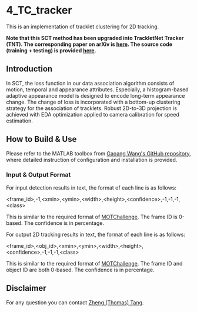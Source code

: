 # 4_TC_tracker

This is an implementation of tracklet clustering for 2D tracking.

**Note that this SCT method has been upgraded into TrackletNet Tracker (TNT). The corresponding paper on arXiv is [here](https://arxiv.org/abs/1811.07258). The source code (training + testing) is provided [here](https://github.com/GaoangW/TNT).** 

## Introduction

In SCT, the loss function in our data association algorithm consists of motion, temporal and appearance attributes. Especially, a histogram-based adaptive appearance model is designed to encode long-term appearance change. The change of loss is incorporated with a bottom-up clustering strategy for the association of tracklets. Robust 2D-to-3D projection is achieved with EDA optimization applied to camera calibration for speed estimation. 

## How to Build & Use

Please refer to the MATLAB toolbox from [Gaoang Wang's GitHub repository](https://github.com/GaoangW/TC_tracker), where detailed instruction of configuration and installation is provided.

### Input & Output Format

For input detection results in text, the format of each line is as follows:

\<frame_id\>,-1,\<xmin\>,\<ymin\>,\<width\>,\<height\>,\<confidence\>,-1,-1,-1,\<class\>

This is similar to the required format of [MOTChallenge](https://motchallenge.net/). The frame ID is 0-based. The confidence is in percentage. 

For output 2D tracking results in text, the format of each line is as follows:

\<frame_id\>,\<obj_id\>,\<xmin\>,\<ymin\>,\<width\>,\<height\>,\<confidence\>,-1,-1,-1,\<class\>

This is similar to the required format of [MOTChallenge](https://motchallenge.net/). The frame ID and object ID are both 0-based. The confidence is in percentage.  

## Disclaimer

For any question you can contact [Zheng (Thomas) Tang](https://github.com/zhengthomastang).
